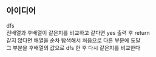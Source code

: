 ## 아이디어
dfs  
전배열과 후배열이 같은지를 비교하고 같다면 yes 출력 후 return  
같지 않다면 배열을 순차 탐색해서 처음으로 다른 부분에 도달  
그 부분을 후배열의 값으로 dfs 한 후 다시 같은지를 비교한다  
